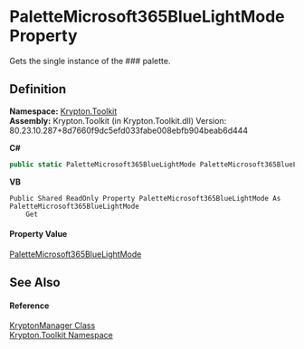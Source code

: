 # PaletteMicrosoft365BlueLightMode Property


Gets the single instance of the ### palette.



## Definition
**Namespace:** <a href="79d2eac2-21f4-54ff-7552-b20c33c30600.md">Krypton.Toolkit</a>  
**Assembly:** Krypton.Toolkit (in Krypton.Toolkit.dll) Version: 80.23.10.287+8d7660f9dc5efd033fabe008ebfb904beab6d444

**C#**
``` C#
public static PaletteMicrosoft365BlueLightMode PaletteMicrosoft365BlueLightMode { get; }
```
**VB**
``` VB
Public Shared ReadOnly Property PaletteMicrosoft365BlueLightMode As PaletteMicrosoft365BlueLightMode
	Get
```



#### Property Value
<a href="000b6dd3-a0c6-5044-1a60-41765e40a26a.md">PaletteMicrosoft365BlueLightMode</a>

## See Also


#### Reference
<a href="fd000c89-b24b-9dde-c880-bccf31b10060.md">KryptonManager Class</a>  
<a href="79d2eac2-21f4-54ff-7552-b20c33c30600.md">Krypton.Toolkit Namespace</a>  
